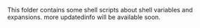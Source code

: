 This folder contains some shell scripts about shell variables and expansions. more updatedinfo will be available soon.

